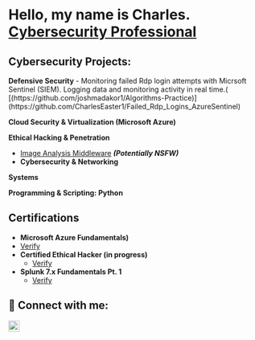 <h1>Hello, my name is Charles.  <br/><a href="https://github.com/CharlesEaster1"></a><a href="linkedin.com/in/charlesmeaster">Cybersecurity Professional</a>

<h2>Cybersecurity Projects:</h2>
<b>Defensive Security</b>
  - Monitoring failed Rdp login attempts with Micrsoft Sentinel (SIEM). Logging data and monitoring activity in real time.(          [(https://github.com/joshmadakor1/Algorithms-Practice)](https://github.com/CharlesEaster1/Failed_Rdp_Logins_AzureSentinel)
  
<b>Cloud Security & Virtualization (Microsoft Azure)</b>
  
<b>Ethical Hacking & Penetration</b>
  - [Image Analysis Middleware](https://github.com/joshmadakor1/4chan-Image-Analysis-Middleware-C964) <b><i>(Potentially NSFW)</b></i>
- <b>Cybersecurity & Networking</b>
  
<b>Systems</b>
  
<b>Programming & Scripting: Python</b>
  
<h2>Certifications</h2>
  
  - <b>Microsoft Azure Fundamentals)</b>
  - [Verify](https://github.com/joshmadakor1/Algorithms-Practice)
- <b>Certified Ethical Hacker (in progress)</b>
  - [Verify](https://education.splunk.com/award/completion/22830d48-5c61-3e69-829c-12a33c67a5c9/view-ext)
- <b>Splunk 7.x Fundamentals Pt. 1</b>
  - [Verify](https://education.splunk.com/award/completion/22830d48-5c61-3e69-829c-12a33c67a5c9/view-ext)

<h2> 🤳 Connect with me:</h2>

[<img align="left" alt="CharlesEaster | LinkedIn" width="22px" src="[https://cdn.jsdelivr.net/npm/simple-icons@v3/icons/linkedin.svg](https://www.linkedin.com/in/charlesmeaster/)" />][linkedin]

[twitter]: https://twitter.com/joshmadakor
[youtube]: https://www.youtube.com/c/joshmadakor
[instagram]: https://www.instagram.com/joshmadakor/
[linkedin]: https://linkedin.com/in/joshmadakor

<!--
**joshmadakor1/joshmadakor1** is a ✨ _special_ ✨ repository because its `README.md` (this file) appears on your GitHub profile.

Here are some ideas to get you started:

- 🔭 I’m currently working on ...
- 🌱 I’m currently learning ...
- 👯 I’m looking to collaborate on ...
- 🤔 I’m looking for help with ...
- 💬 Ask me about ...
- 📫 How to reach me: ...
- 😄 Pronouns: ...
- ⚡ Fun fact: ...
-->
